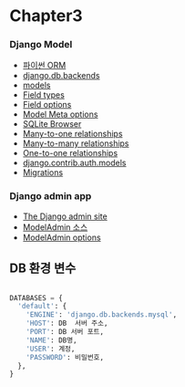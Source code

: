 # Chapter3

### Django Model

* [파이썬 ORM](https://github.com/vinta/awesome-python#orm)
* [django.db.backends](https://github.com/django/django/tree/master/django/db/backends)
* [models](https://docs.djangoproject.com/en/2.1/topics/db/models/)
* [Field types](https://docs.djangoproject.com/ko/2.1/ref/models/fields/#model-field-types)
* [Field options](https://docs.djangoproject.com/ko/2.1/ref/models/fields/#common-model-field-options)
* [Model Meta options](https://docs.djangoproject.com/en/2.1/ref/models/options/)
* [SQLite Browser](http://sqlitebrowser.org/)
* [Many-to-one relationships](https://docs.djangoproject.com/ko/2.1/topics/db/examples/many_to_one/)
* [Many-to-many relationships](https://docs.djangoproject.com/ko/2.1/topics/db/examples/many_to_many/)
* [One-to-one relationships](https://docs.djangoproject.com/ko/2.1/topics/db/examples/one_to_one/)
* [django.contrib.auth.models](https://github.com/django/django/blob/master/django/contrib/auth/models.py)
* [Migrations](https://docs.djangoproject.com/ko/2.1/topics/migrations/)


### Django admin app
* [The Django admin site](https://docs.djangoproject.com/en/2.1/ref/contrib/admin/)
* [ModelAdmin 소스](https://docs.djangoproject.com/en/2.1/_modules/django/contrib/admin/options/#ModelAdmin)
* [ModelAdmin options](https://docs.djangoproject.com/en/2.1/ref/contrib/admin/#modeladmin-options)


DB 환경 변수
---
~~~python

DATABASES = {
  'default': {
    'ENGINE': 'django.db.backends.mysql',
    'HOST': DB  서버 주소,
    'PORT': DB 서버 포트,
    'NAME': DB명,
    'USER': 계정,
    'PASSWORD': 비밀번호,
  },
}
~~~
